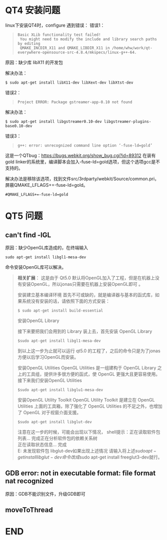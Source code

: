 # QT4 安装问题
linux下安装QT4时，configure 遇到错误：
错误1：
> ```
> Basic XLib functionality test failed!
>  You might need to modify the include and library search paths by editing
>  QMAKE_INCDIR_X11 and QMAKE_LIBDIR_X11 in /home/whw/work/qt-everywhere-opensource-src-4.8.4/mkspecs/linux-g++-64.
> ```

原因：缺少库 libX11 的开发包

解决办法：
```
$ sudo apt-get install libX11-dev libXext-dev libXtst-dev
```

错误2：
> ```
> Project ERROR: Package gstreamer-app-0.10 not found
> ```

解决办法：
```
$ sudo apt-get install libgstreamer0.10-dev libgstreamer-plugins-base0.10-dev
```


错误3：
> ```
> g++: error: unrecognized command line option ‘-fuse-ld=gold’
> ```


这是一个QTbug：https://bugs.webkit.org/show_bug.cgi?id=89312
在装有gold linker的系统里，编译脚本会加入-fuse-ld=gold选项，但这个选项gcc是不支持的。

解决办法是移除该选项，找到文件src/3rdparty/webkit/Source/common.pri，屏蔽QMAKE_LFLAGS+=-fuse-ld=gold。
```
#QMAKE_LFLAGS+=-fuse-ld=gold
```

# QT5 问题
##  can't find -lGL
原因：缺少OpenGL库造成的，在终端输入
```
sudo apt-get install libgl1-mesa-dev
```
命令安装OpenGL库可以解决。

> **相关扩展**：
> 这是由于 Qt5.0 默认将OpenGL加入了工程，但是在机器上没有安装OpenGL，所以jonas只需要在机器上安装OpenGL即可 。
>
> 安装建立基本编译环境
> 首先不可或缺的，就是编译器与基本的函式库，如果系统没有安装的话，请依照下面的方式安装：
> ```
> $ sudo apt-get install build-essential
> ```
> 安装OpenGL Library
>
> 接下来要把我们会用到的 Library 装上去，首先安装 OpenGL Library
> ```
> $sudo apt-get install libgl1-mesa-dev
> ```
> 到以上这一步为止就可以运行 qt5.0 的工程了，之后的命令只是为了jonas方便以后学习OpenGL而安装。
>
> 安装OpenGL Utilities
> OpenGL Utilities 是一组建构于 OpenGL Library 之上的工具组，提供许多很方便的函式，使 OpenGL 更强大且更容易使用。接下来我们安装OpenGL Utilities
> ```
> $sudo apt-get install libglu1-mesa-dev
> ```
> 安装OpenGL Utility Toolkit
> OpenGL Utility Toolkit 是建立在 OpenGL Utilities 上面的工具箱，除了强化了 OpenGL Utilities 的不足之外，也增加了 OpenGL 对于视窗介面支援。
> ```
> $sudo apt-get install libglut-dev
> ```
> 注意在这一步的时候，可能会出现以下情况，
> shell提示：正在读取软件包列表... 完成正在分析软件包的依赖关系树       
> 正在读取状态信息... 完成      
>  E: 未发现软件包 libglut-dev如果出现上述情况
> 请输入将上述$sudo apt-get install libglut-dev命令改成$sudo apt-get install freeglut3-dev就行。


## GDB error: not in executable format: file format nat recognized
原因：GDB不能识别文件，升级GDB即可


## moveToThread


# END
